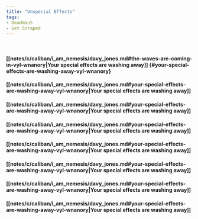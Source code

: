 ```yaml
---
title: "Unspecial Effects"
tags:
- Deadmau5
- Get Scraped
---
```

&nbsp;
#### [[notes/c/caliban/i_am_nemesis/davy_jones.md#the-waves-are-coming-in-vyl-wnanory|Your special effects are washing away]] {#your-special-effects-are-washing-away-vyl-wnanory}
#### [[notes/c/caliban/i_am_nemesis/davy_jones.md#your-special-effects-are-washing-away-vyl-wnanory|Your special effects are washing away]]
#### [[notes/c/caliban/i_am_nemesis/davy_jones.md#your-special-effects-are-washing-away-vyl-wnanory|Your special effects are washing away]]
#### [[notes/c/caliban/i_am_nemesis/davy_jones.md#your-special-effects-are-washing-away-vyl-wnanory|Your special effects are washing away]]
#### [[notes/c/caliban/i_am_nemesis/davy_jones.md#your-special-effects-are-washing-away-vyl-wnanory|Your special effects are washing away]]
#### [[notes/c/caliban/i_am_nemesis/davy_jones.md#your-special-effects-are-washing-away-vyl-wnanory|Your special effects are washing away]]
#### [[notes/c/caliban/i_am_nemesis/davy_jones.md#your-special-effects-are-washing-away-vyl-wnanory|Your special effects are washing away]]
#### [[notes/c/caliban/i_am_nemesis/davy_jones.md#your-special-effects-are-washing-away-vyl-wnanory|Your special effects are washing away]]
